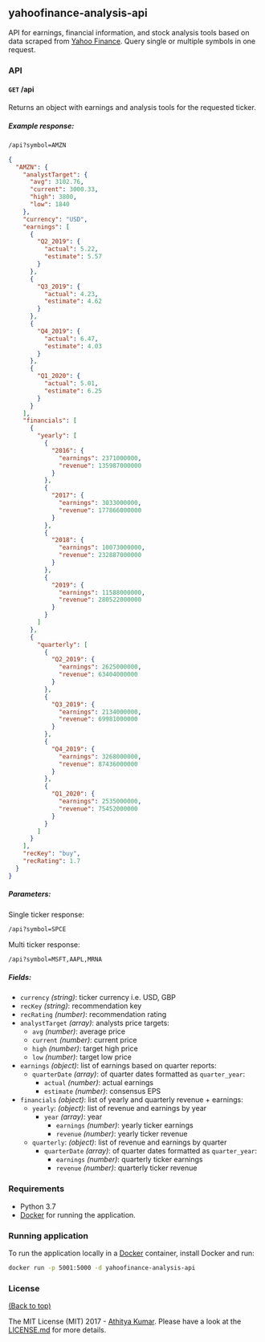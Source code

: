 ## yahoofinance-analysis-api


API for earnings, financial information, and stock analysis tools based on data scraped from [Yahoo Finance](https://finance.yahoo.com/). Query single or multiple symbols in one request.

### API


#### `GET` /api

Returns an object with earnings and analysis tools for the requested ticker.


##### Example response:

```sh
/api?symbol=AMZN
```

```json
{
  "AMZN": {
    "analystTarget": {
      "avg": 3102.76,
      "current": 3000.33,
      "high": 3800,
      "low": 1840
    },
    "currency": "USD",
    "earnings": [
      {
        "Q2_2019": {
          "actual": 5.22,
          "estimate": 5.57
        }
      },
      {
        "Q3_2019": {
          "actual": 4.23,
          "estimate": 4.62
        }
      },
      {
        "Q4_2019": {
          "actual": 6.47,
          "estimate": 4.03
        }
      },
      {
        "Q1_2020": {
          "actual": 5.01,
          "estimate": 6.25
        }
      }
    ],
    "financials": [
      {
        "yearly": [
          {
            "2016": {
              "earnings": 2371000000,
              "revenue": 135987000000
            }
          },
          {
            "2017": {
              "earnings": 3033000000,
              "revenue": 177866000000
            }
          },
          {
            "2018": {
              "earnings": 10073000000,
              "revenue": 232887000000
            }
          },
          {
            "2019": {
              "earnings": 11588000000,
              "revenue": 280522000000
            }
          }
        ]
      },
      {
        "quarterly": [
          {
            "Q2_2019": {
              "earnings": 2625000000,
              "revenue": 63404000000
            }
          },
          {
            "Q3_2019": {
              "earnings": 2134000000,
              "revenue": 69981000000
            }
          },
          {
            "Q4_2019": {
              "earnings": 3268000000,
              "revenue": 87436000000
            }
          },
          {
            "Q1_2020": {
              "earnings": 2535000000,
              "revenue": 75452000000
            }
          }
        ]
      }
    ],
    "recKey": "buy",
    "recRating": 1.7
  }
}
```
##### Parameters:
Single ticker response: 
```sh
/api?symbol=SPCE
```
Multi ticker response: 
```sh
/api?symbol=MSFT,AAPL,MRNA
```

##### Fields:

- `currency` *(string)*: ticker currency i.e. USD, GBP
- `recKey` *(string)*: recommendation key
- `recRating` *(number)*: recommendation rating
- `analystTarget` *(array)*: analysts price targets:
  - `avg` *(number)*: average price
  - `current` *(number)*: current price
  - `high` *(number)*: target high price
  - `low` *(number)*: target low price
- `earnings` *(object)*: list of earnings based on quarter reports:
  - `quarterDate` *(array)*: of quarter dates formatted as `quarter_year`:
    - `actual` *(number)*: actual earnings
    - `estimate` *(number)*: consensus EPS 
- `financials` *(object)*: list of yearly and quarterly revenue + earnings:
  - `yearly`: *(object)*: list of revenue and earnings by year
    - `year` *(array)*: year
      - `earnings` *(number)*: yearly ticker earnings
      - `revenue` *(number)*: yearly ticker revenue
  - `quarterly`: *(object)*: list of revenue and earnings by quarter
    - `quarterDate` *(array)*: of quarter dates formatted as `quarter_year`:
      - `earnings` *(number)*: quarterly ticker earnings
      - `revenue` *(number)*: quarterly ticker revenue


### Requirements

- Python 3.7
- [Docker](https://www.docker.com/) for running the application.

### Running application


To run the application locally in a [Docker](https://www.docker.com/) container, install Docker and run:

```sh
docker run -p 5001:5000 -d yahoofinance-analysis-api
```


### License

[(Back to top)](#table-of-contents)


The MIT License (MIT) 2017 - [Athitya Kumar](https://github.com/athityakumar/). Please have a look at the [LICENSE.md](LICENSE.md) for more details.

